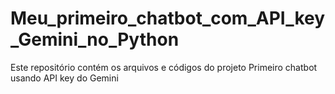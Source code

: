 # Meu_primeiro_chatbot_com_API_key_Gemini_no_Python
Este repositório contém os arquivos e códigos do projeto Primeiro chatbot usando API key do Gemini
